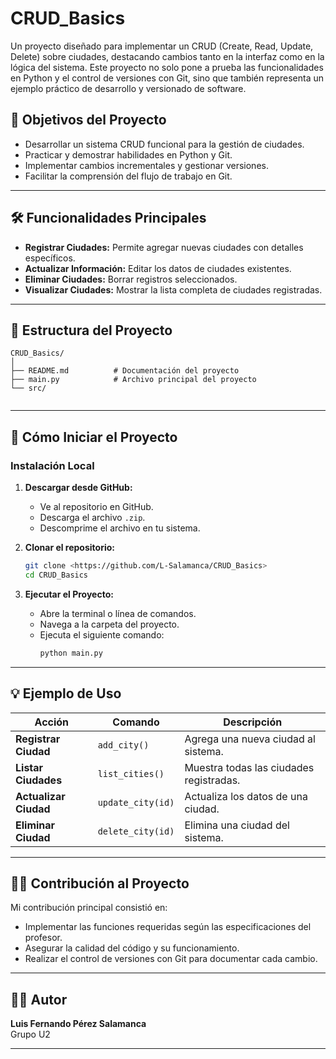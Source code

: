 # CRUD_Basics 

Un proyecto diseñado para implementar un CRUD (Create, Read, Update, Delete) sobre ciudades, destacando cambios tanto en la interfaz como en la lógica del sistema. Este proyecto no solo pone a prueba las funcionalidades en Python y el control de versiones con Git, sino que también representa un ejemplo práctico de desarrollo y versionado de software.

## 📌 **Objetivos del Proyecto**

- Desarrollar un sistema CRUD funcional para la gestión de ciudades.
- Practicar y demostrar habilidades en Python y Git.
- Implementar cambios incrementales y gestionar versiones.
- Facilitar la comprensión del flujo de trabajo en Git.

---

## 🛠️ **Funcionalidades Principales**

- **Registrar Ciudades:** Permite agregar nuevas ciudades con detalles específicos.
- **Actualizar Información:** Editar los datos de ciudades existentes.
- **Eliminar Ciudades:** Borrar registros seleccionados.
- **Visualizar Ciudades:** Mostrar la lista completa de ciudades registradas.

---

## 📂 **Estructura del Proyecto**

```plaintext
CRUD_Basics/
│
├── README.md          # Documentación del proyecto
├── main.py            # Archivo principal del proyecto
└── src/
   
```

---

## 🚀 **Cómo Iniciar el Proyecto**

### **Instalación Local**

1. **Descargar desde GitHub:**
   - Ve al repositorio en GitHub.
   - Descarga el archivo `.zip`.
   - Descomprime el archivo en tu sistema.

2. **Clonar el repositorio:**
   ```bash
   git clone <https://github.com/L-Salamanca/CRUD_Basics>
   cd CRUD_Basics
   ```

3. **Ejecutar el Proyecto:**
   - Abre la terminal o línea de comandos.
   - Navega a la carpeta del proyecto.
   - Ejecuta el siguiente comando:
     ```bash
     python main.py
     ```

---

## 💡 **Ejemplo de Uso**

| Acción                 | Comando                | Descripción                              |
|------------------------|------------------------|------------------------------------------|
| **Registrar Ciudad**   | `add_city()`           | Agrega una nueva ciudad al sistema.      |
| **Listar Ciudades**    | `list_cities()`        | Muestra todas las ciudades registradas.  |
| **Actualizar Ciudad**  | `update_city(id)`      | Actualiza los datos de una ciudad.       |
| **Eliminar Ciudad**    | `delete_city(id)`      | Elimina una ciudad del sistema.          |

---

## 👨‍💻 **Contribución al Proyecto**

Mi contribución principal consistió en:

- Implementar las funciones requeridas según las especificaciones del profesor.
- Asegurar la calidad del código y su funcionamiento.
- Realizar el control de versiones con Git para documentar cada cambio.

---

## 🧑‍🎓 **Autor**

**Luis Fernando Pérez Salamanca**  
Grupo U2  

---
